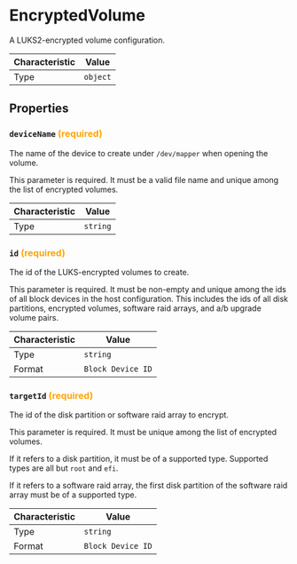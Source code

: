 <!-- THIS FILE IS AUTOMATICALLY GENERATED BY DOCBUILDER, DO NOT EDIT MANUALLY! -->

# EncryptedVolume

A LUKS2-encrypted volume configuration.

| Characteristic | Value |
| -------------- | ----- |
| Type | `object` |

## Properties

### `deviceName` **<span style="color:orange;">(required)</span>**

The name of the device to create under `/dev/mapper` when opening the volume.

This parameter is required. It must be a valid file name and unique among the list of encrypted volumes.

| Characteristic | Value |
| -------------- | ----- |
| Type | `string` |

### `id` **<span style="color:orange;">(required)</span>**

The id of the LUKS-encrypted volumes to create.

This parameter is required. It must be non-empty and unique among the ids of all block devices in the host configuration. This includes the ids of all disk partitions, encrypted volumes, software raid arrays, and a/b upgrade volume pairs.

| Characteristic | Value |
| -------------- | ----- |
| Type | `string` |
| Format | `Block Device ID` |

### `targetId` **<span style="color:orange;">(required)</span>**

The id of the disk partition or software raid array to encrypt.

This parameter is required. It must be unique among the list of encrypted volumes.

If it refers to a disk partition, it must be of a supported type. Supported types are all but `root` and `efi`.

If it refers to a software raid array, the first disk partition of the software raid array must be of a supported type.

| Characteristic | Value |
| -------------- | ----- |
| Type | `string` |
| Format | `Block Device ID` |

